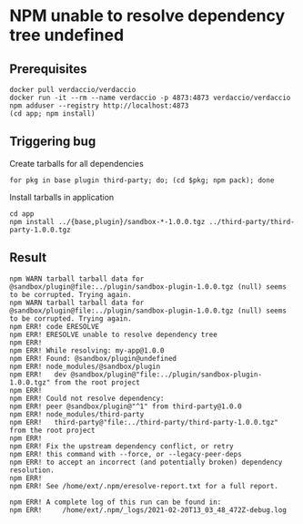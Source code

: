 # NPM unable to resolve dependency tree undefined

## Prerequisites

    docker pull verdaccio/verdaccio
    docker run -it --rm --name verdaccio -p 4873:4873 verdaccio/verdaccio
    npm adduser --registry http://localhost:4873
    (cd app; npm install)

## Triggering bug

Create tarballs for all dependencies

    for pkg in base plugin third-party; do; (cd $pkg; npm pack); done

Install tarballs in application

    cd app
    npm install ../{base,plugin}/sandbox-*-1.0.0.tgz ../third-party/third-party-1.0.0.tgz

## Result

    npm WARN tarball tarball data for @sandbox/plugin@file:../plugin/sandbox-plugin-1.0.0.tgz (null) seems to be corrupted. Trying again.
    npm WARN tarball tarball data for @sandbox/plugin@file:../plugin/sandbox-plugin-1.0.0.tgz (null) seems to be corrupted. Trying again.
    npm ERR! code ERESOLVE
    npm ERR! ERESOLVE unable to resolve dependency tree
    npm ERR! 
    npm ERR! While resolving: my-app@1.0.0
    npm ERR! Found: @sandbox/plugin@undefined
    npm ERR! node_modules/@sandbox/plugin
    npm ERR!   dev @sandbox/plugin@"file:../plugin/sandbox-plugin-1.0.0.tgz" from the root project
    npm ERR! 
    npm ERR! Could not resolve dependency:
    npm ERR! peer @sandbox/plugin@"^1" from third-party@1.0.0
    npm ERR! node_modules/third-party
    npm ERR!   third-party@"file:../third-party/third-party-1.0.0.tgz" from the root project
    npm ERR! 
    npm ERR! Fix the upstream dependency conflict, or retry
    npm ERR! this command with --force, or --legacy-peer-deps
    npm ERR! to accept an incorrect (and potentially broken) dependency resolution.
    npm ERR! 
    npm ERR! See /home/ext/.npm/eresolve-report.txt for a full report.
     
    npm ERR! A complete log of this run can be found in:
    npm ERR!     /home/ext/.npm/_logs/2021-02-20T13_03_48_472Z-debug.log
